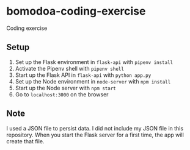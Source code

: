 # bomodoa-coding-exercise
Coding exercise

## Setup
1. Set up the Flask environment in `flask-api` with `pipenv install`
2. Activate the Pipenv shell with `pipenv shell`
3. Start up the Flask API in `flask-api` with `python app.py`
4. Set up the Node environment in `node-server` with `npm install`
5. Start up the Node server with `npm start`
6. Go to `localhost:3000` on the browser

## Note

I used a JSON file to persist data. I did not include my JSON file in this repository. When you start the Flask server for a first time, the app will create that file.
